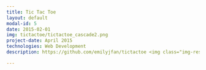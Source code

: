 ```yaml
---
title: Tic Tac Toe
layout: default
modal-id: 5
date: 2015-02-01
img: tictactoe/tictactoe_cascade2.png
project-date: April 2015
technologies: Web Development
description: https://github.com/emilyjfan/tictactoe <img class="img-responsive img-centered" src="img/portfolio/tictactoe/tictactoe_board.png"> <br> <img class="img-responsive img-centered" src="img/portfolio/tictactoe/tictactoe_cascade1.png"> <br>

---
```

